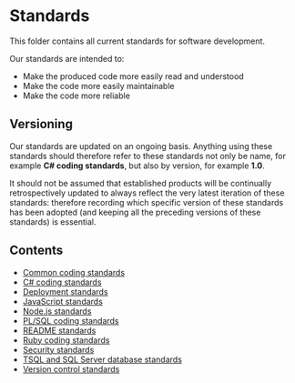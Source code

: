 # Standards

This folder contains all current standards for software development.

Our standards are intended to:

- Make the produced code more easily read and understood
- Make the code more easily maintainable
- Make the code more reliable

## Versioning

Our standards are updated on an ongoing basis. Anything using these standards should therefore refer to these standards not only be name, for example **C# coding standards**, but also by version, for example **1.0**.

It should not be assumed that established products will be continually retrospectively updated to always reflect the very latest iteration of these standards: therefore recording which specific version of these standards has been adopted (and keeping all the preceding versions of these standards) is essential.

## Contents

- [Common coding standards](common_coding_standards.md)
- [C# coding standards](csharp_coding_standards.md)
- [Deployment standards](deployment_standards.md)
- [JavaScript standards](javascript_standards.md)
- [Node.js standards](node_standards.md)
- [PL/SQL coding standards](plsql_coding_standards.md)
- [README standards](readme_standards.md)
- [Ruby coding standards](ruby_coding_standards.md)
- [Security standards](security_standards.md)
- [TSQL and SQL Server database standards](tsql_and_sqldb_standards.md)
- [Version control standards](version_control_standards.md)
